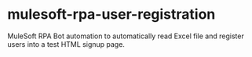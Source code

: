 # mulesoft-rpa-user-registration
MuleSoft RPA Bot automation to automatically read Excel file and register users into a test HTML signup page.

